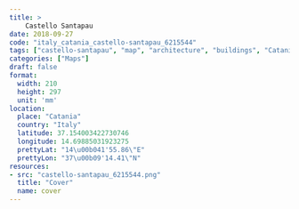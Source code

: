 ```yaml
---
title: > 
    Castello Santapau
date: 2018-09-27
code: "italy_catania_castello-santapau_6215544"
tags: ["castello-santapau", "map", "architecture", "buildings", "Catania", "Italy"]
categories: ["Maps"]
draft: false
format:
  width: 210
  height: 297
  unit: 'mm'
location:
  place: "Catania"
  country: "Italy"
  latitude: 37.154003422730746
  longitude: 14.69885031923275
  prettyLat: "14\u00b041'55.86\"E"
  prettyLon: "37\u00b09'14.41\"N"
resources:
- src: "castello-santapau_6215544.png"
  title: "Cover"
  name: cover
---
```

